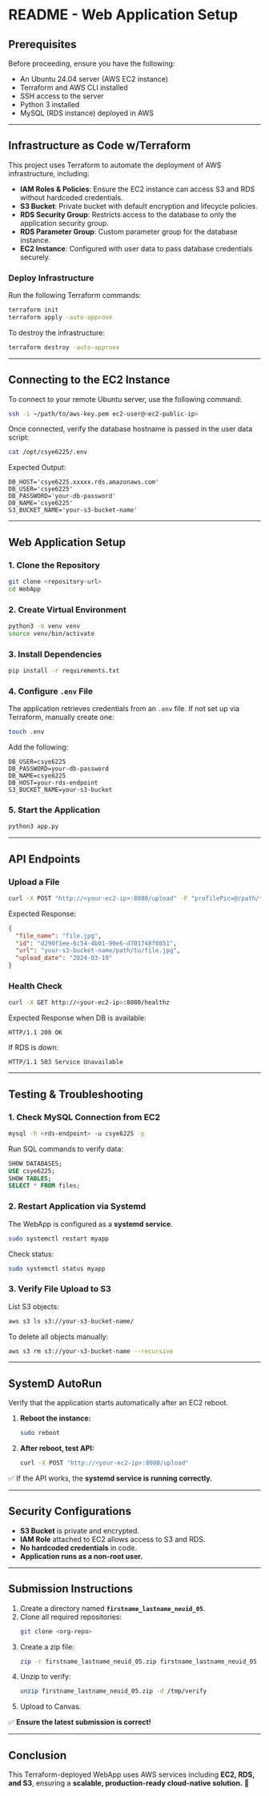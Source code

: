 # README - Web Application Setup

## Prerequisites

Before proceeding, ensure you have the following:

- An Ubuntu 24.04 server (AWS EC2 instance)
- Terraform and AWS CLI installed
- SSH access to the server
- Python 3 installed
- MySQL (RDS instance) deployed in AWS

---

## Infrastructure as Code w/Terraform

This project uses Terraform to automate the deployment of AWS infrastructure, including:

- **IAM Roles & Policies**: Ensure the EC2 instance can access S3 and RDS without hardcoded credentials.
- **S3 Bucket**: Private bucket with default encryption and lifecycle policies.
- **RDS Security Group**: Restricts access to the database to only the application security group.
- **RDS Parameter Group**: Custom parameter group for the database instance.
- **EC2 Instance**: Configured with user data to pass database credentials securely.

### **Deploy Infrastructure**

Run the following Terraform commands:

```bash
terraform init
terraform apply -auto-approve
```

To destroy the infrastructure:

```bash
terraform destroy -auto-approve
```

---

## Connecting to the EC2 Instance

To connect to your remote Ubuntu server, use the following command:

```bash
ssh -i ~/path/to/aws-key.pem ec2-user@<ec2-public-ip>
```

Once connected, verify the database hostname is passed in the user data script:

```bash
cat /opt/csye6225/.env
```



Expected Output:

```
DB_HOST='csye6225.xxxxx.rds.amazonaws.com'
DB_USER='csye6225'
DB_PASSWORD='your-db-password'
DB_NAME='csye6225'
S3_BUCKET_NAME='your-s3-bucket-name'
```

---

## Web Application Setup

### **1. Clone the Repository**

```sh
git clone <repository-url>
cd WebApp
```

### **2. Create Virtual Environment**

```sh
python3 -m venv venv
source venv/bin/activate
```

### **3. Install Dependencies**

```sh
pip install -r requirements.txt
```

### **4. Configure ********`.env`******** File**

The application retrieves credentials from an `.env` file. If not set up via Terraform, manually create one:

```sh
touch .env
```

Add the following:

```
DB_USER=csye6225
DB_PASSWORD=your-db-password
DB_NAME=csye6225
DB_HOST=your-rds-endpoint
S3_BUCKET_NAME=your-s3-bucket
```

### **5. Start the Application**

```sh
python3 app.py
```

---

## **API Endpoints**

### **Upload a File**

```sh
curl -X POST "http://<your-ec2-ip>:8080/upload" -F "profilePic=@/path/to/file.jpg"
```

Expected Response:

```json
{
  "file_name": "file.jpg",
  "id": "d290f1ee-6c54-4b01-90e6-d701748f0851",
  "url": "your-s3-bucket-name/path/to/file.jpg",
  "upload_date": "2024-03-19"
}
```

### **Health Check**

```sh
curl -X GET http://<your-ec2-ip>:8080/healthz
```

Expected Response when DB is available:

```
HTTP/1.1 200 OK
```

If RDS is down:

```
HTTP/1.1 503 Service Unavailable
```

---

## **Testing & Troubleshooting**

### **1. Check MySQL Connection from EC2**

```bash
mysql -h <rds-endpoint> -u csye6225 -p
```

Run SQL commands to verify data:

```sql
SHOW DATABASES;
USE csye6225;
SHOW TABLES;
SELECT * FROM files;
```

### **2. Restart Application via Systemd**

The WebApp is configured as a **systemd service**.

```sh
sudo systemctl restart myapp
```

Check status:

```sh
sudo systemctl status myapp
```

### **3. Verify File Upload to S3**

List S3 objects:

```bash
aws s3 ls s3://your-s3-bucket-name/
```

To delete all objects manually:

```bash
aws s3 rm s3://your-s3-bucket-name --recursive
```

---

## **SystemD AutoRun**

Verify that the application starts automatically after an EC2 reboot.

1. **Reboot the instance:**
   ```sh
   sudo reboot
   ```
2. **After reboot, test API:**
   ```sh
   curl -X POST "http://<your-ec2-ip>:8080/upload"
   ```

✅ If the API works, the **systemd service is running correctly.**

---

## **Security Configurations**

- **S3 Bucket** is private and encrypted.
- **IAM Role** attached to EC2 allows access to S3 and RDS.
- **No hardcoded credentials** in code.
- **Application runs as a non-root user.**

---

## **Submission Instructions**

1. Create a directory named **`firstname_lastname_neuid_05`**.
2. Clone all required repositories:
   ```sh
   git clone <org-repo>
   ```
3. Create a zip file:
   ```sh
   zip -r firstname_lastname_neuid_05.zip firstname_lastname_neuid_05
   ```
4. Unzip to verify:
   ```sh
   unzip firstname_lastname_neuid_05.zip -d /tmp/verify
   ```
5. Upload to Canvas.

✅ **Ensure the latest submission is correct!**

---

## **Conclusion**

This Terraform-deployed WebApp uses AWS services including **EC2, RDS, and S3**, ensuring a **scalable, production-ready cloud-native solution.** 🚀

